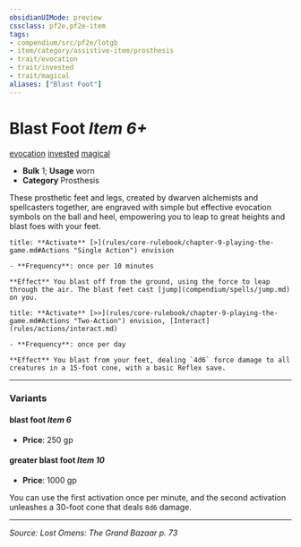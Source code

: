 ```yaml
---
obsidianUIMode: preview
cssclass: pf2e,pf2e-item
tags:
- compendium/src/pf2e/lotgb
- item/category/assistive-item/prosthesis
- trait/evocation
- trait/invested
- trait/magical
aliases: ["Blast Foot"]
---
```

# Blast Foot *Item 6+*  
[evocation](evocation.md "Evocation School Trait")  [invested](invested.md "Invested Item Trait")  [magical](magical.md "Magical Item Trait")  

- **Bulk** 1; **Usage** worn
- **Category** Prosthesis

These prosthetic feet and legs, created by dwarven alchemists and spellcasters together, are engraved with simple but effective evocation symbols on the ball and heel, empowering you to leap to great heights and blast foes with your feet.

```ad-embed-ability
title: **Activate** [>](rules/core-rulebook/chapter-9-playing-the-game.md#Actions "Single Action") envision

- **Frequency**: once per 10 minutes

**Effect** You blast off from the ground, using the force to leap through the air. The blast feet cast [jump](compendium/spells/jump.md) on you.
```

```ad-embed-ability
title: **Activate** [>>](rules/core-rulebook/chapter-9-playing-the-game.md#Actions "Two-Action") envision, [Interact](rules/actions/interact.md)

- **Frequency**: once per day

**Effect** You blast from your feet, dealing `4d6` force damage to all creatures in a 15-foot cone, with a basic Reflex save.
```

---

### Variants

#### blast foot *Item 6*

- **Price**: 250 gp

#### greater blast foot *Item 10*

- **Price**: 1000 gp

You can use the first activation once per minute, and the second activation unleashes a 30-foot cone that deals `8d6` damage.

---
*Source: Lost Omens: The Grand Bazaar p. 73*